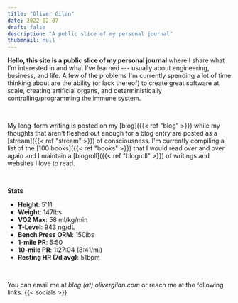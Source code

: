 ```yaml
---
title: "Oliver Gilan"
date: 2022-02-07
draft: false
description: "A public slice of my personal journal"
thubmnail: null
---
```


**Hello, this site is a public slice of my personal journal** where I share what I'm interested in and what I've learned --- usually about engineering, business, and life. A few of the problems I'm currently spending a lot of time thinking about are the ability (or lack thereof) to create great software at scale, creating artificial organs, and deterministically controlling/programming the immune system. 

<br>

My long-form writing is posted on my [blog]({{< ref "blog" >}}) while my thoughts that aren't fleshed out enough for a blog entry are posted as a [stream]({{< ref "stream" >}}) of consciousness.
I'm currently compiling a list of the [100 books]({{< ref "books" >}}) that I would read over and over again and I maintain a [blogroll]({{< ref "blogroll" >}}) of writings and websites I love to read.

<br>

**Stats**
- **Height**: 5'11
- **Weight**: 147lbs
- **VO2 Max**: 58 ml/kg/min
- **T-Level**: 943 ng/dL
- **Bench Press ORM**: 150lbs
- **1-mile PR**: 5:50
- **10-mile PR**: 1:27:04 (8:41/mi)
- **Resting HR (7d avg)**: 51bpm

<br>

You can email me at *blog (at) olivergilan.com* or reach me at the following links:
{{< socials >}}
